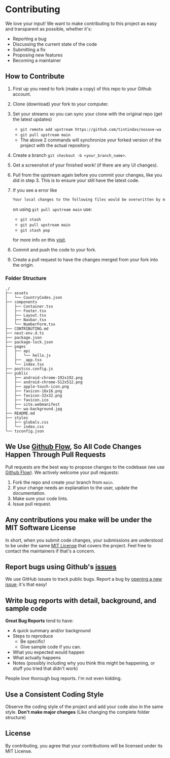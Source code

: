 # Contributing

We love your input! We want to make contributing to this project as easy and transparent as possible, whether it's:

- Reporting a bug
- Discussing the current state of the code
- Submitting a fix
- Proposing new features
- Becoming a maintainer

## How to Contribute

1. First up you need to fork (make a copy) of this repo to your Github account.

1. Clone (download) your fork to your computer.

1. Set your streams so you can sync your clone with the original repo (get the latest updates)

   - `git remote add upstream https://github.com/tintindas/nosave-wa`
   - `git pull upstream main`
   - The above 2 commands will synchronize your forked version of the project with the actual repository.

1. Create a branch `git checkout -b <your_branch_name>`.

1. Get a screenshot of your finished work! (if there are any UI changes).

1. Pull from the upstream again before you commit your changes, like you did in step 3. This is to ensure your still have the latest code.

1. If you see a error like

   ```md
   Your local changes to the following files would be overwritten by merge. Please commit your changes or stash them before you merge
   ```

   on using `git pull upstream main` use:

   - `git stash`
   - `git pull upstream main`
   - `git stash pop`

   for more info on this [visit](https://bluecast.tech/blog/git-stash/).

1. Commit and push the code to your fork.

1. Create a pull request to have the changes merged from your fork into the origin.

### Folder Structure

```
./
├── assets
│   └── CountryCodes.json
├── components
│   ├── Container.tsx
│   ├── Footer.tsx
│   ├── Layout.tsx
│   ├── Navbar.tsx
│   └── NumberForm.tsx
├── CONTRIBUTING.md
├── next-env.d.ts
├── package.json
├── package-lock.json
├── pages
│   ├── api
│   │   └── hello.js
│   ├── _app.tsx
│   └── index.tsx
├── postcss.config.js
├── public
│   ├── android-chrome-192x192.png
│   ├── android-chrome-512x512.png
│   ├── apple-touch-icon.png
│   ├── favicon-16x16.png
│   ├── favicon-32x32.png
│   ├── favicon.ico
│   ├── site.webmanifest
│   └── wa-background.jpg
├── README.md
├── styles
│   ├── globals.css
│   └── index.css
└── tsconfig.json
```

## We Use [Github Flow](https://guides.github.com/introduction/flow/index.html), So All Code Changes Happen Through Pull Requests

Pull requests are the best way to propose changes to the codebase (we use [Github Flow](https://guides.github.com/introduction/flow/index.html)). We actively welcome your pull requests:

1. Fork the repo and create your branch from `main`.
1. If your change needs an explanation to the user, update the documentation.
1. Make sure your code lints.
1. Issue pull request.

## Any contributions you make will be under the MIT Software License

In short, when you submit code changes, your submissions are understood to be under the same [MIT License](http://choosealicense.com/licenses/mit/) that covers the project. Feel free to contact the maintainers if that's a concern.

## Report bugs using Github's [issues](../../issues)

We use GitHub issues to track public bugs. Report a bug by [opening a new issue](../../issues); it's that easy!

## Write bug reports with detail, background, and sample code

**Great Bug Reports** tend to have:

- A quick summary and/or background
- Steps to reproduce
  - Be specific!
  - Give sample code if you can.
- What you expected would happen
- What actually happens
- Notes (possibly including why you think this might be happening, or stuff you tried that didn't work)

People _love_ thorough bug reports. I'm not even kidding.

## Use a Consistent Coding Style

Observe the coding style of the project and add your code also in the same style.
**Don't make major changes** (Like changing the complete folder structure)

## License

By contributing, you agree that your contributions will be licensed under its MIT License.
